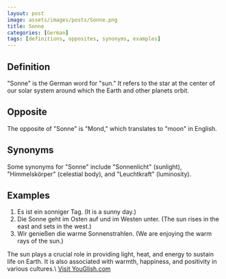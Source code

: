 ```yaml
---
layout: post
image: assets/images/posts/Sonne.png
title: Sonne
categories: [German]
tags: [definitions, opposites, synonyms, examples]
---
```


## Definition
"Sonne" is the German word for "sun." It refers to the star at the center of our solar system around which the Earth and other planets orbit.

## Opposite
The opposite of "Sonne" is "Mond," which translates to "moon" in English.

## Synonyms
Some synonyms for "Sonne" include "Sonnenlicht" (sunlight), "Himmelskörper" (celestial body), and "Leuchtkraft" (luminosity).

## Examples
1. Es ist ein sonniger Tag. (It is a sunny day.)
2. Die Sonne geht im Osten auf und im Westen unter. (The sun rises in the east and sets in the west.)
3. Wir genießen die warme Sonnenstrahlen. (We are enjoying the warm rays of the sun.)

The sun plays a crucial role in providing light, heat, and energy to sustain life on Earth. It is also associated with warmth, happiness, and positivity in various cultures.\ <a id="yg-widget-0" class="youglish-widget" data-query="Sonne" data-lang="german" data-components="8412" data-auto-start="0" data-bkg-color="theme_light" data-title="How%20to%20pronounce%20Sonne%20in%20German"  rel="nofollow" href="https://youglish.com">Visit YouGlish.com</a><script async src="https://youglish.com/public/emb/widget.js" charset="utf-8"></script>